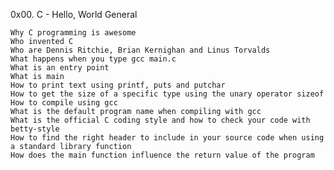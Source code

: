 0x00. C - Hello, World
General

    Why C programming is awesome
    Who invented C
    Who are Dennis Ritchie, Brian Kernighan and Linus Torvalds
    What happens when you type gcc main.c
    What is an entry point
    What is main
    How to print text using printf, puts and putchar
    How to get the size of a specific type using the unary operator sizeof
    How to compile using gcc
    What is the default program name when compiling with gcc
    What is the official C coding style and how to check your code with betty-style
    How to find the right header to include in your source code when using a standard library function
    How does the main function influence the return value of the program



